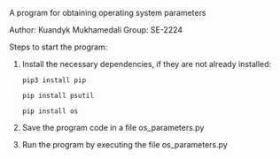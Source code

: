 A program for obtaining operating system parameters

Author: Kuandyk Mukhamedali
Group: SE-2224


Steps to start the program:

1. Install the necessary dependencies, if they are not already installed:
    ```
    pip3 install pip
    ```
    ```
    pip install psutil
    ```
    ```
    pip install os
    ```



2. Save the program code in a file os_parameters.py
3. Run the program by executing the file os_parameters.py

